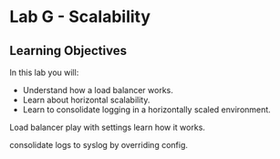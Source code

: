 # Lab G - Scalability

## Learning Objectives

In this lab you will:

- Understand how a load balancer works.
- Learn about horizontal scalability.
- Learn to consolidate logging in a horizontally scaled environment.


Load balancer play with settings learn how it works.

consolidate logs to syslog by overriding config.
